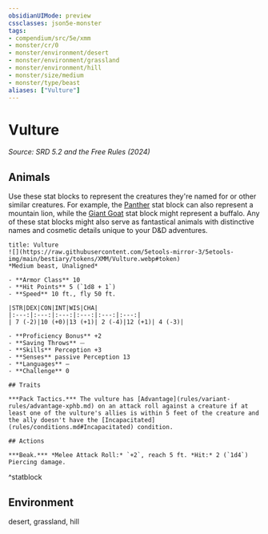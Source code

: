 ```yaml
---
obsidianUIMode: preview
cssclasses: json5e-monster
tags:
- compendium/src/5e/xmm
- monster/cr/0
- monster/environment/desert
- monster/environment/grassland
- monster/environment/hill
- monster/size/medium
- monster/type/beast
aliases: ["Vulture"]
---
```

# Vulture
*Source: SRD 5.2 and the Free Rules (2024)*  

## Animals

Use these stat blocks to represent the creatures they're named for or other similar creatures. For example, the [Panther](compendium/bestiary/beast/panther-xmm.md) stat block can also represent a mountain lion, while the [Giant Goat](compendium/bestiary/beast/giant-goat-xmm.md) stat block might represent a buffalo. Any of these stat blocks might also serve as fantastical animals with distinctive names and cosmetic details unique to your D&D adventures.

```ad-statblock
title: Vulture
![](https://raw.githubusercontent.com/5etools-mirror-3/5etools-img/main/bestiary/tokens/XMM/Vulture.webp#token)
*Medium beast, Unaligned*

- **Armor Class** 10
- **Hit Points** 5 (`1d8 + 1`)
- **Speed** 10 ft., fly 50 ft.

|STR|DEX|CON|INT|WIS|CHA|
|:---:|:---:|:---:|:---:|:---:|:---:|
| 7 (-2)|10 (+0)|13 (+1)| 2 (-4)|12 (+1)| 4 (-3)|

- **Proficiency Bonus** +2
- **Saving Throws** ⏤
- **Skills** Perception +3
- **Senses** passive Perception 13
- **Languages** —
- **Challenge** 0

## Traits

***Pack Tactics.*** The vulture has [Advantage](rules/variant-rules/advantage-xphb.md) on an attack roll against a creature if at least one of the vulture's allies is within 5 feet of the creature and the ally doesn't have the [Incapacitated](rules/conditions.md#Incapacitated) condition.

## Actions

***Beak.*** *Melee Attack Roll:* `+2`, reach 5 ft. *Hit:* 2 (`1d4`) Piercing damage.
```
^statblock

## Environment

desert, grassland, hill